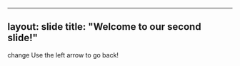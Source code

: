  ---
   layout: slide
   title: "Welcome to our second slide!"
   ---
   change
   Use the left arrow to go back!
